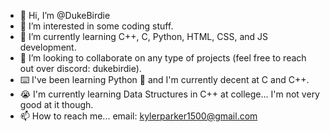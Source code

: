 - 👋 Hi, I’m @DukeBirdie
- 👀 I’m interested in some coding stuff.
- 🌱 I’m currently learning C++, C, Python, HTML, CSS, and JS development.
- 💞️ I’m looking to collaborate on any type of projects (feel free to reach out over discord: dukebirdie).
- ⌨️ I've been learning Python 🐍 and I'm currently decent at C and C++.
- 😭 I'm currently learning Data Structures in C++ at college... I'm not very good at it though.
- 📫 How to reach me... email: kylerparker1500@gmail.com

<!---
DukeBirdie/DukeBirdie is a ✨ special ✨ repository because its `README.md` (this file) appears on your GitHub profile.
You can click the Preview link to take a look at your changes.
--->
